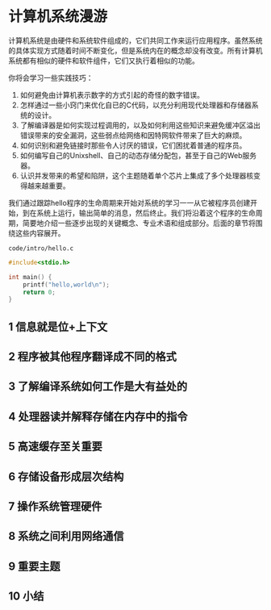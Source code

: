 # 计算机系统漫游

计算机系统是由硬件和系统软件组成的，它们共同工作来运行应用程序。虽然系统的具体实现方式随着时间不断变化，但是系统内在的概念却没有改变。所有计算机系统都有相似的硬件和软件组件，它们又执行着相似的功能。

你将会学习一些实践技巧：

1. 如何避免由计算机表示数字的方式引起的奇怪的数字错误。
2. 怎样通过一些小窍门来优化自已的C代码，以充分利用现代处理器和存储器系统的设计。
3. 了解编译器是如何实现过程调用的，以及如何利用这些知识来避免缓冲区溢出错误带来的安全漏洞，这些弱点给网络和因特网软件带来了巨大的麻烦。
4. 如何识别和避免链接时那些令人讨厌的错误，它们困扰着普通的程序员。
5. 如何编写自己的Unixshell、自己的动态存储分配包，甚至于自己的Web服务器。
6. 认识并发带来的希望和陷阱，这个主题随着单个芯片上集成了多个处理器核变得越来越重要。

我们通过跟踪hello程序的生命周期来开始对系统的学习一一从它被程序员创建开始，到在系统上运行，输出简单的消息，然后终止。我们将沿着这个程序的生命周期，简要地介绍一些逐步出现的关键概念、专业术语和组成部分。后面的章节将围绕这些内容展开。

`code/intro/hello.c`

```c
#include<stdio.h>

int main() {
    printf("hello,world\n");
    return 0;
}
```



## 1 信息就是位+上下文



## 2 程序被其他程序翻译成不同的格式



## 3 了解编译系统如何工作是大有益处的



## 4 处理器读并解释存储在内存中的指令



## 5 高速缓存至关重要



## 6 存储设备形成层次结构



## 7 操作系统管理硬件



## 8 系统之间利用网络通信



## 9 重要主题



## 10 小结